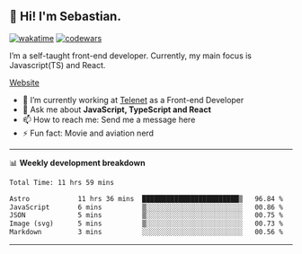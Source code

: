 ## 👋 Hi! I'm Sebastian.

[![wakatime](https://wakatime.com/badge/user/df0036c6-328a-4a39-be9b-e49417ed22a1.svg)](https://wakatime.com/@df0036c6-328a-4a39-be9b-e49417ed22a1)
[![codewars](https://www.codewars.com/users/sebavuye/badges/small)](https://www.codewars.com/users/sebavuye)

I’m a self-taught front-end developer. Currently, my main focus is Javascript(TS) and React.

[Website](https://sebastianvuye.be)

- 🔭 I’m currently working at [Telenet](https://telenet.be/) as a Front-end Developer
- 💬 Ask me about **JavaScript, TypeScript and React**
- 📫 How to reach me: Send me a message here
- ⚡ Fun fact: Movie and aviation nerd

-------

📊 **Weekly development breakdown**

<!--START_SECTION:waka-->

```txt
Total Time: 11 hrs 59 mins

Astro            11 hrs 36 mins  ████████████████████████▒   96.84 %
JavaScript       6 mins          ▒░░░░░░░░░░░░░░░░░░░░░░░░   00.86 %
JSON             5 mins          ▒░░░░░░░░░░░░░░░░░░░░░░░░   00.75 %
Image (svg)      5 mins          ▒░░░░░░░░░░░░░░░░░░░░░░░░   00.73 %
Markdown         3 mins          ░░░░░░░░░░░░░░░░░░░░░░░░░   00.56 %
```

<!--END_SECTION:waka-->
-------
